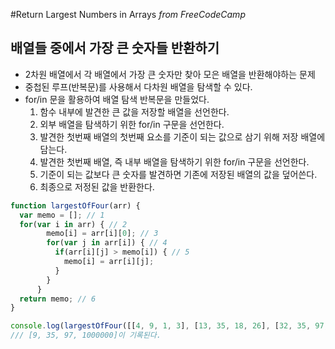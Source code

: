 #Return Largest Numbers in Arrays
_from FreeCodeCamp_

## 배열들 중에서 가장 큰 숫자들 반환하기
- 2차원 배열에서 각 배열에서 가장 큰 숫자만 찾아 모은 배열을 반환해야하는 문제
- 중첩된 루프(반복문)를 사용해서 다차원 배열을 탐색할 수 있다.
- for/in 문을 활용하여 배열 탐색 반복문을 만들었다.
  1. 함수 내부에 발견한 큰 값을 저장할 배열을 선언한다.
  2. 외부 배열을 탐색하기 위한 for/in 구문을 선언한다.
  3. 발견한 첫번째 배열의 첫번째 요소를 기준이 되는 값으로 삼기 위해 저장 배열에 담는다.
  4. 발견한 첫번째 배열, 즉 내부 배열을 탐색하기 위한 for/in 구문을 선언한다.
  5. 기준이 되는 값보다 큰 숫자를 발견하면 기존에 저장된 배열의 값을 덮어쓴다.
  6. 최종으로 저정된 값을 반환한다.
```javascript
function largestOfFour(arr) {
  var memo = []; // 1
  for(var i in arr) { // 2
        memo[i] = arr[i][0]; // 3
        for(var j in arr[i]) { // 4
          if(arr[i][j] > memo[i]) { // 5
            memo[i] = arr[i][j];
          }
        }
      }
  return memo; // 6
}

console.log(largestOfFour([[4, 9, 1, 3], [13, 35, 18, 26], [32, 35, 97, 39], [1000000, 1001, 857, 1]]));
/// [9, 35, 97, 1000000]이 기록된다.
```
